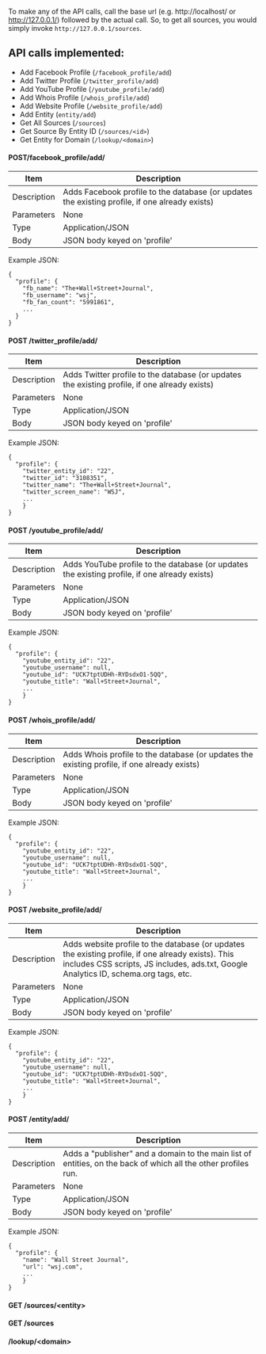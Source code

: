 To make any of the API calls, call the base url (e.g. http://localhost/ or http://127.0.0.1/) followed by the actual call. So, to get all sources, you would simply invoke `http://127.0.0.1/sources`.

## API calls implemented:
- Add Facebook Profile (`/facebook_profile/add`)
- Add Twitter Profile (`/twitter_profile/add`)
- Add YouTube Profile (`/youtube_profile/add`)
- Add Whois Profile (`/whois_profile/add`)
- Add Website Profile (`/website_profile/add`)
- Add Entity (`entity/add`)
- Get All Sources (`/sources`)
- Get Source By Entity ID (`/sources/<id>`)
- Get Entity for Domain (`/lookup/<domain>`)

#### POST/facebook_profile/add/

| Item  | Description |
| ------------- | ------------- |
| Description  |  Adds Facebook profile to the database (or updates the existing profile, if one already exists) |
| Parameters  | None |
| Type | Application/JSON
| Body | JSON body keyed on 'profile'

Example JSON:

```
{
  "profile": {
    "fb_name": "The+Wall+Street+Journal",
    "fb_username": "wsj",
    "fb_fan_count": "5991861",
    ...
  }
}
```

#### POST /twitter_profile/add/

| Item  | Description |
| ------------- | ------------- |
| Description  |  Adds Twitter profile to the database (or updates the existing profile, if one already exists) |
| Parameters  | None |
| Type | Application/JSON
| Body | JSON body keyed on 'profile'

Example JSON:

```
{
  "profile": {
    "twitter_entity_id": "22",
    "twitter_id": "3108351",
    "twitter_name": "The+Wall+Street+Journal",
    "twitter_screen_name": "WSJ",
    ...
    }
}
```

#### POST /youtube_profile/add/

| Item  | Description |
| ------------- | ------------- |
| Description  |  Adds YouTube profile to the database (or updates the existing profile, if one already exists) |
| Parameters  | None |
| Type | Application/JSON
| Body | JSON body keyed on 'profile'

Example JSON:

```
{
  "profile": {
    "youtube_entity_id": "22",
    "youtube_username": null,
    "youtube_id": "UCK7tptUDHh-RYDsdxO1-5QQ",
    "youtube_title": "Wall+Street+Journal",
    ...
    }
}
```

#### POST /whois_profile/add/


| Item  | Description |
| ------------- | ------------- |
| Description  |  Adds Whois profile to the database (or updates the existing profile, if one already exists) |
| Parameters  | None |
| Type | Application/JSON
| Body | JSON body keyed on 'profile'

Example JSON:

```
{
  "profile": {
    "youtube_entity_id": "22",
    "youtube_username": null,
    "youtube_id": "UCK7tptUDHh-RYDsdxO1-5QQ",
    "youtube_title": "Wall+Street+Journal",
    ...
    }
}
```

#### POST /website_profile/add/

| Item  | Description |
| ------------- | ------------- |
| Description  |  Adds website profile to the database (or updates the existing profile, if one already exists). This includes CSS scripts, JS includes, ads.txt, Google Analytics ID, schema.org tags, etc. |
| Parameters  | None |
| Type | Application/JSON
| Body | JSON body keyed on 'profile'

Example JSON:

```
{
  "profile": {
    "youtube_entity_id": "22",
    "youtube_username": null,
    "youtube_id": "UCK7tptUDHh-RYDsdxO1-5QQ",
    "youtube_title": "Wall+Street+Journal",
    ...
    }
}
```

#### POST /entity/add/
| Item  | Description |
| ------------- | ------------- |
| Description  |  Adds a "publisher" and a domain to the main list of entities, on the back of which all the other profiles run.|
| Parameters  | None |
| Type | Application/JSON
| Body | JSON body keyed on 'profile'

Example JSON:

```
{
  "profile": {
    "name": "Wall Street Journal",
    "url": "wsj.com",
    ...
    }
}
```

#### GET /sources/\<entity>

#### GET /sources

#### /lookup/\<domain>
